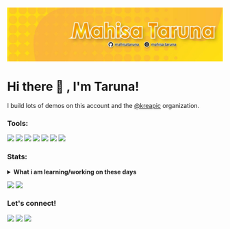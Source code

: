 <p align="center">
  <img src="https://github.com/mahisataruna/mahisataruna/blob/main/banner.jpeg"><br>
</p>

# Hi there 👋 , I'm Taruna!
I build lots of demos on this account and the [@kreapic](https://github.com/kreapic) organization.

### Tools:
<p>
    <img src="https://img.shields.io/badge/OS-Ubuntu-blue?&logo=ubuntu" />
    <img src="https://img.shields.io/badge/Tools-GitHub-blue?&logo=github" />
    <img src="https://img.shields.io/badge/Tools-Figma-blue?&logo=figma" />
    <img src="https://img.shields.io/badge/Tools-Adobe XD-blue?&logo=adobexd" />
    <img src="https://img.shields.io/badge/Code-PHP-blue?&logo=php" />
    <img src="https://img.shields.io/badge/IDE-Android Studio-blue?&logo=android" />
    <img src="https://img.shields.io/badge/Text%20Editor-Visual%20Studio%20Code-blue?&logo=visual%20studio%20code&logoColor=blue" />
</p>

### Stats:
<details>
 <summary><strong>What i am learning/working on these days</strong></summary>
    - 🌱 I’m currently learning Python,PHP, JavaScript, C/C++ and UIKit </br>
    - 👯 I’m looking to collaborate on Automation Project, Website and Mobile App. </br>
    - 📫 How to reach me: <a href="mahisataruna4@gmail.com">Email me!</a>  </br>
    - 😄 Pronouns: He/Him </br>
    - ⚡ Fun fact: ... </br>
</details>
<p>
    <img src="https://github-readme-stats.vercel.app/api?username=mahisataruna&hide=contribs,prs&show_icons=true&hide_border=true&title_color=000" />
    <img src="https://github-readme-stats.vercel.app/api/top-langs/?username=mahisataruna&layout=compact" height=180 />
</p>

### Let's connect!
<p>
    <a href="https://linkedin.com/in/mahisataruna24" target="blank"><img src="https://img.shields.io/badge/Mahisa_Taruna-30302f?style=flat&logo=linkedin" /></a>
    <a href="https://instagram.com/mahisa.taruna" target="blank"><img src="https://img.shields.io/badge/Mahisa_Taruna-30302f?style=flat&logo=instagram" /></a>
    <a href="https://medium.com/@mahisataruna" target="blank"><img src="https://img.shields.io/badge/Mahisa_Taruna-30302f?style=flat&logo=medium" /></a>
</p>
